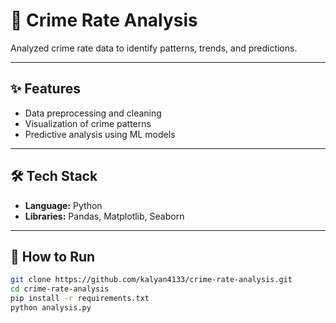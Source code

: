 # 🚓 Crime Rate Analysis

Analyzed crime rate data to identify patterns, trends, and predictions.

---

## ✨ Features
- Data preprocessing and cleaning
- Visualization of crime patterns
- Predictive analysis using ML models

---

## 🛠️ Tech Stack
- **Language:** Python
- **Libraries:** Pandas, Matplotlib, Seaborn

---

## 🚀 How to Run
```bash
git clone https://github.com/kalyan4133/crime-rate-analysis.git
cd crime-rate-analysis
pip install -r requirements.txt
python analysis.py

